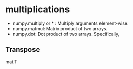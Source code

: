 # multiplications
- numpy.multiply or * : Multiply arguments element-wise.
- numpy.matmul: Matrix product of two arrays.
- numpy.dot: Dot product of two arrays. Specifically,
## Transpose
mat.T
